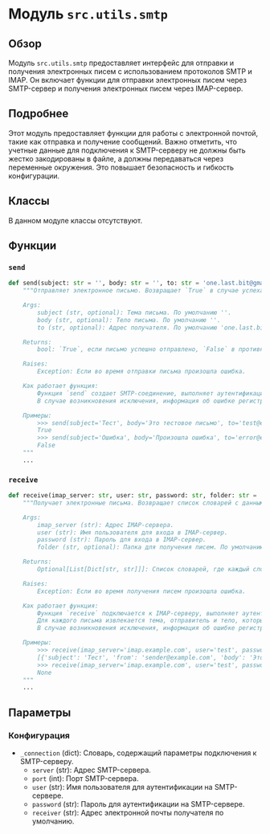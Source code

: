 # Модуль `src.utils.smtp`

## Обзор

Модуль `src.utils.smtp` предоставляет интерфейс для отправки и получения электронных писем с использованием протоколов SMTP и IMAP. Он включает функции для отправки электронных писем через SMTP-сервер и получения электронных писем через IMAP-сервер.

## Подробнее

Этот модуль предоставляет функции для работы с электронной почтой, такие как отправка и получение сообщений. Важно отметить, что учетные данные для подключения к SMTP-серверу не должны быть жестко закодированы в файле, а должны передаваться через переменные окружения. Это повышает безопасность и гибкость конфигурации.

## Классы

В данном модуле классы отсутствуют.

## Функции

### `send`

```python
def send(subject: str = '', body: str = '', to: str = 'one.last.bit@gmail.com') -> bool:
    """Отправляет электронное письмо. Возвращает `True` в случае успеха, `False` в противном случае. Регистрирует ошибки.

    Args:
        subject (str, optional): Тема письма. По умолчанию ''.
        body (str, optional): Тело письма. По умолчанию ''.
        to (str, optional): Адрес получателя. По умолчанию 'one.last.bit@gmail.com'.

    Returns:
        bool: `True`, если письмо успешно отправлено, `False` в противном случае.

    Raises:
        Exception: Если во время отправки письма произошла ошибка.

    Как работает функция:
        Функция `send` создает SMTP-соединение, выполняет аутентификацию, создает сообщение электронной почты и отправляет его указанному получателю.
        В случае возникновения исключения, информация об ошибке регистрируется с использованием модуля `logger`.

    Примеры:
        >>> send(subject='Тест', body='Это тестовое письмо', to='test@example.com')
        True
        >>> send(subject='Ошибка', body='Произошла ошибка', to='error@example.com')
        False
    """
    ...
```

### `receive`

```python
def receive(imap_server: str, user: str, password: str, folder: str = 'inbox') -> Optional[List[Dict[str, str]]]:
    """Получает электронные письма. Возвращает список словарей с данными писем в случае успеха, `None` в противном случае. Регистрирует ошибки.

    Args:
        imap_server (str): Адрес IMAP-сервера.
        user (str): Имя пользователя для входа в IMAP-сервер.
        password (str): Пароль для входа в IMAP-сервер.
        folder (str, optional): Папка для получения писем. По умолчанию 'inbox'.

    Returns:
        Optional[List[Dict[str, str]]]: Список словарей, где каждый словарь содержит информацию об одном письме (тема, отправитель, тело). Возвращает `None` в случае ошибки.

    Raises:
        Exception: Если во время получения писем произошла ошибка.

    Как работает функция:
        Функция `receive` подключается к IMAP-серверу, выполняет аутентификацию, выбирает указанную папку и получает все письма.
        Для каждого письма извлекается тема, отправитель и тело, которые сохраняются в словаре.
        В случае возникновения исключения, информация об ошибке регистрируется с использованием модуля `logger`.

    Примеры:
        >>> receive(imap_server='imap.example.com', user='test', password='password', folder='inbox')
        [{'subject': 'Тест', 'from': 'sender@example.com', 'body': 'Это тестовое письмо'}]
        >>> receive(imap_server='imap.example.com', user='test', password='password', folder='spam')
        None
    """
    ...
```

## Параметры

### Конфигурация

- `_connection` (dict): Словарь, содержащий параметры подключения к SMTP-серверу.
  - `server` (str): Адрес SMTP-сервера.
  - `port` (int): Порт SMTP-сервера.
  - `user` (str): Имя пользователя для аутентификации на SMTP-сервере.
  - `password` (str): Пароль для аутентификации на SMTP-сервере.
  - `receiver` (str): Адрес электронной почты получателя по умолчанию.